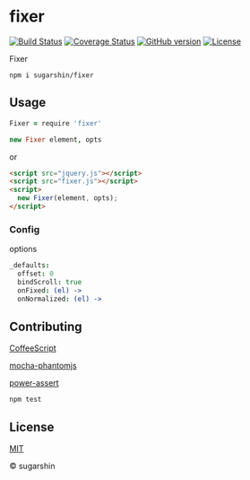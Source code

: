 # fixer

[![Build Status](https://travis-ci.org/sugarshin/fixer.svg?branch=master)](https://travis-ci.org/sugarshin/fixer) [![Coverage Status](https://coveralls.io/repos/sugarshin/fixer/badge.svg)](https://coveralls.io/r/sugarshin/fixer) [![GitHub version](https://badge.fury.io/gh/sugarshin%2Ffixer.svg)](http://badge.fury.io/gh/sugarshin%2Ffixer) [![License](http://img.shields.io/:license-mit-blue.svg)](http://sugarshin.mit-license.org/)

Fixer

```shell
npm i sugarshin/fixer
```

## Usage

```coffeescript
Fixer = require 'fixer'

new Fixer element, opts
```

or

```html
<script src="jquery.js"></script>
<script src="fixer.js"></script>
<script>
  new Fixer(element, opts);
</script>
```

### Config

options

```coffeescript
_defaults:
  offset: 0
  bindScroll: true
  onFixed: (el) ->
  onNormalized: (el) ->
```

## Contributing

[CoffeeScript](//coffeescript.org/)

[mocha-phantomjs](//github.com/metaskills/mocha-phantomjs)

[power-assert](//github.com/twada/power-assert)

```shell
npm test
```

## License

[MIT](http://sugarshin.mit-license.org/)

© sugarshin
